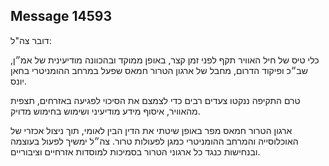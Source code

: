 ## Message 14593

דובר צה"ל:

כלי טיס של חיל האוויר תקף לפני זמן קצר, באופן ממוקד ובהכוונה מודיעינית של אמ״ן, שב״כ ופיקוד הדרום, מחבל של ארגון הטרור חמאס שפעל במרחב ההומניטרי בחאן יונס.

טרם התקיפה ננקטו צעדים רבים כדי לצמצם את הסיכוי לפגיעה באזרחים, תצפית מהאוויר, איסוף מידע מודיעיני ושימוש בחימוש מדויק.

ארגון הטרור חמאס מפר באופן שיטתי את הדין הבין לאומי, תוך ניצול אכזרי של האוכלוסייה והמרחב ההומניטרי כמגן לפעולות טרור. צה״ל ימשיך לפעול בעוצמה ובנחישות כנגד כל ארגוני הטרור בסמיכות למוסדות אזרחיים וציבוריים.

